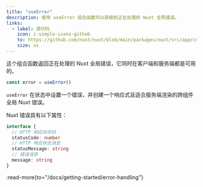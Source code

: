 ```yaml
---
title: "useError"
description: 使用 useError 组合函数可以获取到正在处理的 Nuxt 全局错误。
links:
  - label: 源代码
    icon: i-simple-icons-github
    to: https://github.com/nuxt/nuxt/blob/main/packages/nuxt/src/app/composables/error.ts
    size: xs
---
```


这个组合函数返回正在处理的 Nuxt 全局错误，它同时在客户端和服务端都是可用的。

```ts
const error = useError()
```

`useError` 在状态中设置一个错误，并创建一个响应式且适合服务端渲染的跨组件全局 Nuxt 错误。

Nuxt 错误具有以下属性：

```ts
interface {
  // HTTP 响应状态码
  statusCode: number
  // HTTP 响应状态消息
  statusMessage: string
  // 错误消息
  message: string
}
```

:read-more{to="/docs/getting-started/error-handling"}
